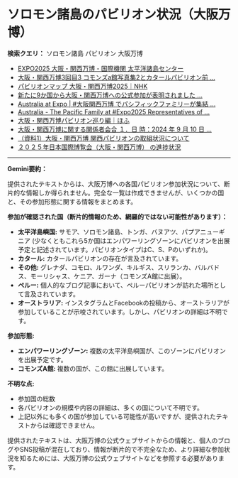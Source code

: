 # ソロモン諸島のパビリオン状況（大阪万博）

**検索クエリ：** ソロモン諸島 パビリオン 大阪万博

- [EXPO2025 大阪・関西万博 - 国際機関 太平洋諸島センター](https://pic.or.jp/featured_word/10255/)
- [大阪・関西万博3回目3 コモンズa館写真集2とカタールパビリオン前 ...](https://ameblo.jp/bomuu/entry-12895014892.html)
- [パビリオンマップ 大阪・関西万博2025｜NHK](https://www3.nhk.or.jp/news/special/osaka_expo/pavilion/)
- [新たに9か国から大阪・関西万博への公式参加が表明されました ...](https://www.expo2025.or.jp/news/news-20220531-01/)
- [Australia at Expo | #大阪関西万博 でパシフィックファミリーが集結 ...](https://www.instagram.com/p/DLBl9BHzbct/)
- [Australia - The Pacific Family at #Expo2025 Representatives of ...](https://m.facebook.com/AustraliaatExpo/photos/the-pacific-family-at-expo2025-representatives-of-palau-papua-new-guinea-samoa-s/1029107212703976/)
- [大阪・関西万博パビリオン巡り編｜ほふ](https://note.com/matugeya/n/nedf39f8182d6)
- [大阪・関西万博に関する関係者会合 １．日 時：2024 年 9 月 10 日 ...](https://www.cas.go.jp/jp/seisaku/osaka_kansai_banpaku/pdf/r60910_siryou1.pdf)
- [（資料1）大阪・関西万博 関西パビリオンの取組状況について](https://www.kouiki-kansai.jp/material/files/group/3/1-170shiryo1.pdf)
- [２０２５年日本国際博覧会（大阪・関西万博） の進捗状況](https://www.cas.go.jp/jp/seisaku/expo_suisin_honbu/kankei_renraku/dai5/siryou1.pdf)


---

**Gemini要約：**

提供されたテキストからは、大阪万博への各国パビリオン参加状況について、断片的な情報しか得られません。完全な一覧は作成できませんが、いくつかの国と、その参加形態に関する情報をまとめます。

**参加が確認された国（断片的情報のため、網羅的ではない可能性があります）：**

* **太平洋島嶼国:**  サモア、ソロモン諸島、トンガ、バヌアツ、パプアニューギニア  (少なくともこれら5か国はエンパワーリングゾーンにパビリオンを出展予定と記述されています。パビリオンタイプはC、S、Pのいずれか)。
* **カタール:** カタールパビリオンの存在が言及されています。
* **その他:** グレナダ、コモロ、ルワンダ、キルギス、スリランカ、バルバドス、モーリシャス、ケニア、ガーナ（コモンズA館に出展）。
* **ペルー:** 個人的なブログ記事において、ペルーパビリオンが訪れた場所として言及されています。
* **オーストラリア:** インスタグラムとFacebookの投稿から、オーストラリアが参加していることが示唆されています。しかし、パビリオンの詳細は不明です。


**参加形態:**

* **エンパワーリングゾーン:**  複数の太平洋島嶼国が、このゾーンにパビリオンを出展予定です。
* **コモンズA館:**  複数の国が、この館に出展しています。


**不明な点:**

* 参加国の総数
* 各パビリオンの規模や内容の詳細は、多くの国について不明です。
* 上記以外にも多くの国が参加している可能性が高いですが、提供されたテキストからは確認できません。


提供されたテキストは、大阪万博の公式ウェブサイトからの情報と、個人のブログやSNS投稿が混在しており、情報が断片的で不完全なため、より詳細な参加状況を知るためには、大阪万博の公式ウェブサイトなどを参照する必要があります。

